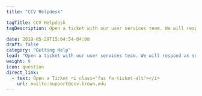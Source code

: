 ```yaml
---
title: "CCV Helpdesk"

tagTitle: CCV Helpdesk
tagDescription: Open a ticket with our user services team. We will respond as soon as possible.

date: 2019-05-29T15:04:54-04:00
draft: false
category: "Getting Help"
lead: "Open a ticket with our user services team. We will respond as soon as possible."
weight: 0
icon: question
direct_link:
  - text: Open a Ticket <i class="fas fa-ticket-alt"></i>
    url: mailto:support@ccv.brown.edu
---
```

